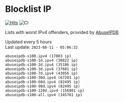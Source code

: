 # Blocklist IP

[![Hits](https://hits.seeyoufarm.com/api/count/incr/badge.svg?url=https%3A%2F%2Fgithub.com%2Fborestad%2Fblocklist-ip%2F&count_bg=%2379C83D&title_bg=%23555555&icon=&icon_color=%23E7E7E7&title=hits&edge_flat=false)](https://hits.seeyoufarm.com)  ![CI](https://img.shields.io/github/workflow/status/borestad/blocklist-ip/CI?style=flat-square)

Lists with worst IPv4 offenders, provided by [AbuseIPDB](https://www.abuseipdb.com/)

<!-- FOOTER-PLACEHOLDER -->
Updated every 5 hours<br>
Last update: `2023-08-11 - 05:06:32`
```
abuseipdb-s100.ipv4 (17803 ip)
abuseipdb-s100-1d.ipv4 (30822 ip)
abuseipdb-s100-2d.ipv4 (35186 ip)
abuseipdb-s100-3d.ipv4 (37681 ip)
abuseipdb-s100-7d.ipv4 (43056 ip)
abuseipdb-s100-30d.ipv4 (67203 ip)
abuseipdb-s100-60d.ipv4 (82495 ip)
abuseipdb-s100-90d.ipv4 (82495 ip)
abuseipdb-s100-120d.ipv4 (156901 ip)
abuseipdb-s100-all.ipv4 (345761 ip)
```
